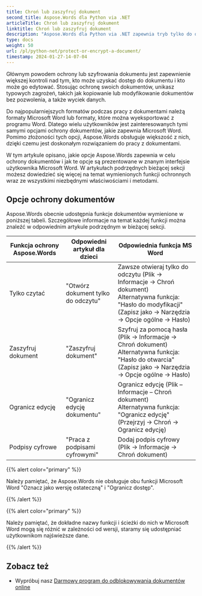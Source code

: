 ```yaml
---
title: Chroń lub zaszyfruj dokument
second_title: Aspose.Words dla Python via .NET
articleTitle: Chroń lub zaszyfruj dokument
linktitle: Chroń lub zaszyfruj dokument
description: "Aspose.Words dla Python via .NET zapewnia tryb tylko do odczytu, szyfrowanie dokumentu, ograniczenie edycji i podpisy cyfrowe w celu ochrony dokumentów. Aspose.Words obsługuje większość opcji ochrony programu Word."
type: docs
weight: 50
url: /pl/python-net/protect-or-encrypt-a-document/
timestamp: 2024-01-27-14-07-04
---
```


Głównym powodem ochrony lub szyfrowania dokumentu jest zapewnienie większej kontroli nad tym, kto może uzyskać dostęp do dokumentu i kto może go edytować. Stosując ochronę swoich dokumentów, unikasz typowych zagrożeń, takich jak kopiowanie lub modyfikowanie dokumentów bez pozwolenia, a także wyciek danych.

Do najpopularniejszych formatów podczas pracy z dokumentami należą formaty Microsoft Word lub formaty, które można wyeksportować z programu Word. Dlatego wielu użytkowników jest zainteresowanych tymi samymi opcjami ochrony dokumentów, jakie zapewnia Microsoft Word. Pomimo złożoności tych opcji, Aspose.Words obsługuje większość z nich, dzięki czemu jest doskonałym rozwiązaniem do pracy z dokumentami.

W tym artykule opisano, jakie opcje Aspose.Words zapewnia w celu ochrony dokumentów i jak te opcje są prezentowane w znanym interfejsie użytkownika Microsoft Word. W artykułach podrzędnych bieżącej sekcji możesz dowiedzieć się więcej na temat wymienionych funkcji ochronnych wraz ze wszystkimi niezbędnymi właściwościami i metodami.

## Opcje ochrony dokumentów

Aspose.Words obecnie udostępnia funkcje dokumentów wymienione w poniższej tabeli. Szczegółowe informacje na temat każdej funkcji można znaleźć w odpowiednim artykule podrzędnym w bieżącej sekcji.

|  Funkcja ochrony Aspose.Words |  Odpowiedni artykuł dla dzieci |  Odpowiednia funkcja MS Word |
|  -------------------------------  |  ------------------------------  |  ------------------------------------------------------------  |
|  Tylko czytać |  "Otwórz dokument tylko do odczytu" |  Zawsze otwieraj tylko do odczytu (Plik → Informacje → Chroń dokument)<br /> Alternatywna funkcja: "Hasło do modyfikacji" (Zapisz jako → Narzędzia → Opcje ogólne → Hasło) |
|  Zaszyfruj dokument |  "Zaszyfruj dokument" |  Szyfruj za pomocą hasła (Plik → Informacje → Chroń dokument)<br /> Alternatywna funkcja: "Hasło do otwarcia" (Zapisz jako → Narzędzia → Opcje ogólne → Hasło) |
|  Ogranicz edycję |  "Ogranicz edycję dokumentu" |  Ogranicz edycję (Plik – Informacje – Chroń dokument)<br /> Alternatywna funkcja: "Ogranicz edycję" (Przejrzyj → Chroń → Ogranicz edycję) |
|  Podpisy cyfrowe |  "Praca z podpisami cyfrowymi" |  Dodaj podpis cyfrowy (Plik → Informacje → Chroń dokument) |

{{% alert color="primary" %}}

Należy pamiętać, że Aspose.Words nie obsługuje obu funkcji Microsoft Word "Oznacz jako wersję ostateczną" i "Ogranicz dostęp".

{{% /alert %}}

{{% alert color="primary" %}}

Należy pamiętać, że dokładne nazwy funkcji i ścieżki do nich w Microsoft Word mogą się różnić w zależności od wersji, staramy się udostępniać użytkownikom najświeższe dane.

{{% /alert %}}

## Zobacz też

* Wypróbuj nasz [Darmowy program do odblokowywania dokumentów online](https://products.aspose.app/words/unlock)
